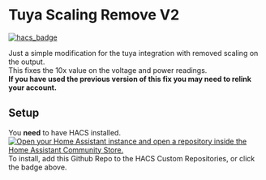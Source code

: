 # Tuya Scaling Remove V2

[![hacs_badge](https://img.shields.io/badge/HACS-Custom-41BDF5.svg?style=for-the-badge)](https://github.com/hacs/integration)

Just a simple modification for the tuya integration with removed scaling on the output.\
This fixes the 10x value on the voltage and power readings.\
**If you have used the previous version of this fix you may need to relink your account.**

## Setup

You **need** to have HACS installed.\
[![Open your Home Assistant instance and open a repository inside the Home Assistant Community Store.](https://my.home-assistant.io/badges/hacs_repository.svg)](https://my.home-assistant.io/redirect/hacs_repository/?owner=szaki-dev&repository=tuya_fix&category=Integration)\
To install, add this Github Repo to the HACS Custom Repositories, or click the badge above.